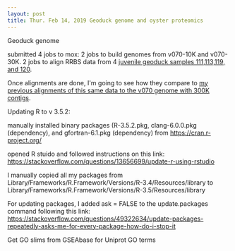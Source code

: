 ```yaml
---
layout: post
title: Thur. Feb 14, 2019 Geoduck genome and oyster proteomics
---
```



Geoduck genome

submitted 4 jobs to mox:
2 jobs to build genomes from v070-10K and v070-30K.
2 jobs to align RRBS data from 4 [juvenile geoduck samples 111,113,119, and 120](https://github.com/hputnam/project_juvenile_geoduck_OA/blob/master/Setup_Notes/Sample_List.csv). 

Once alignments are done, I'm going to see how they compare to [my previous alignments of this same data to the v070 genome with 300K contigs](http://htmlpreview.github.com/?https://github.com/shellytrigg/Shelly_Pgenerosa/blob/master/analyses/BismarkAlignments/20181101/bismark_summary_report.html). 


Updating R to v 3.5.2:

manually installed binary packages (R-3.5.2.pkg, clang-6.0.0.pkg (dependency), and gfortran-6.1.pkg (dependency) from https://cran.r-project.org/

opened R stuido and followed instructions on this link:
https://stackoverflow.com/questions/13656699/update-r-using-rstudio

I manually copied all my packages from Library/Frameworks/R.Framework/Versions/R-3.4/Resources/library to Library/Frameworks/R.Framework/Versions/R-3.5/Resources/library

For updating packages, I added ask = FALSE to the update.packages command following this link:
https://stackoverflow.com/questions/49322634/update-packages-repeatedly-asks-me-for-every-package-how-do-i-stop-it


Get GO slims from GSEAbase for Uniprot GO terms
